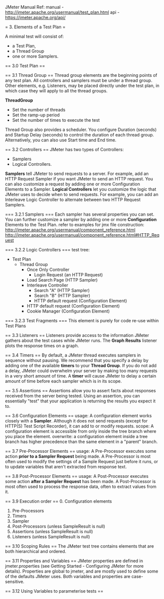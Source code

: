 JMeter Manual
Ref:
    manual - http://jmeter.apache.org/usermanual/test_plan.html
    api - https://jmeter.apache.org/api/

= 3. Elements of a Test Plan =

A minimal test will consist of:
- a Test Plan,
- a Thread Group
- one or more Samplers.

== 3.0 Test Plan ==

== 3.1 Thread Group ==
Thread group elements are the beginning points of any test plan.
All controllers and samplers must be under a thread group.
Other elements, e.g. Listeners, may be placed directly under the test plan, in which case they will apply to all the thread groups.

**ThreadGroup**
- Set the number of threads
- Set the ramp-up period
- Set the number of times to execute the test

Thread Group also provides a scheduler.
You configure Duration (seconds) and Startup Delay (seconds) to control the duration of each thread group.
Alternatively, you can also use Start time and End time.

== 3.2 Controllers ==
JMeter has two types of Controllers:
- Samplers
- Logical Controllers.

**Samplers** tell JMeter to send requests to a server.
    For example, add an HTTP Request Sampler if you want JMeter to send an HTTP request. You can also customize a request by adding one or more Configuration Elements to a Sampler.
**Logical Controllers** let you customize the logic that JMeter uses to decide when to send requests.
    For example, you can add an Interleave Logic Controller to alternate between two HTTP Request Samplers.

=== 3.2.1 Samplers ===
Each sampler has several properties you can set. You can further customize a sampler by adding one or more **Configuration** Elements to the Test Plan.
refer to examples for jmx file construction:
http://jmeter.apache.org/usermanual/component_reference.html
http://jmeter.apache.org/usermanual/component_reference.html#HTTP_Request

=== 3.2.2 Logic Controllers ===
test tree:
- Test Plan
    - Thread Group
        - Once Only Controller
            - Login Request (an HTTP Request)
        - Load Search Page (HTTP Sampler)
        - Interleave Controller
            - Search "A" (HTTP Sampler)
            - Search "B" (HTTP Sampler)
            - HTTP default request (Configuration Element)
        - HTTP default request (Configuration Element)
        - Cookie Manager (Configuration Element)

=== 3.2.3 Test Fragments ===
This element is purely for code re-use within Test Plans

== 3.3 Listeners ==
Listeners provide access to the information JMeter gathers about the test cases while JMeter runs.
The **Graph Results** listener plots the response times on a graph.

== 3.4 Timers ==
By default, a JMeter thread executes samplers in sequence without pausing.
We recommend that you specify a delay by adding one of the available **timers** to your **Thread Group**. If you do not add a delay, JMeter could overwhelm your server by making too many requests in a very short amount of time.
A **timer** will cause JMeter to delay a certain amount of time before each sampler which is in its scope.

== 3.5 Assertions ==
Assertions allow you to assert facts about responses received from the server being tested.
Using an assertion, you can essentially "test" that your application is returning the results you expect it to.

== 3.6 Configuration Elements ==
usage: A configuration element works closely with a **Sampler**.
       Although it does not send requests (except for HTTP(S) Test Script Recorder), it can add to or modify requests.
scope: A configuration element is accessible from only inside the tree branch where you place the element.
overwrite: a configuration element inside a tree branch has higher precedence than the same element in a "parent" branch.

== 3.7 Pre-Processor Elements ==
usage: A Pre-Processor executes some action **prior to a Sampler Request** being made.
       A Pre-Processor is most often used to modify the settings of a Sample Request just before it runs,
       or to update variables that aren't extracted from response text.

== 3.8 Post-Processor Elements ==
usage: A Post-Processor executes some action **after a Sampler Request** has been made.
       A Post-Processor is most often used to process the response data, often to extract values from it.

== 3.9 Execution order ==
0. Configuration elements
1. Pre-Processors
2. Timers
3. Sampler
4. Post-Processors (unless SampleResult is null)
5. Assertions (unless SampleResult is null)
6. Listeners (unless SampleResult is null)

== 3.10 Scoping Rules ==
The JMeter test tree contains elements that are both hierarchical and ordered.

== 3.11 Properties and Variables ==
JMeter properties are defined in jmeter.properties (see Getting Started - Configuring JMeter for more details).
Properties are global to jmeter, and are mostly used to define some of the defaults JMeter uses.
Both variables and properties are case-sensitive.

== 3.12 Using Variables to parameterise tests ==
